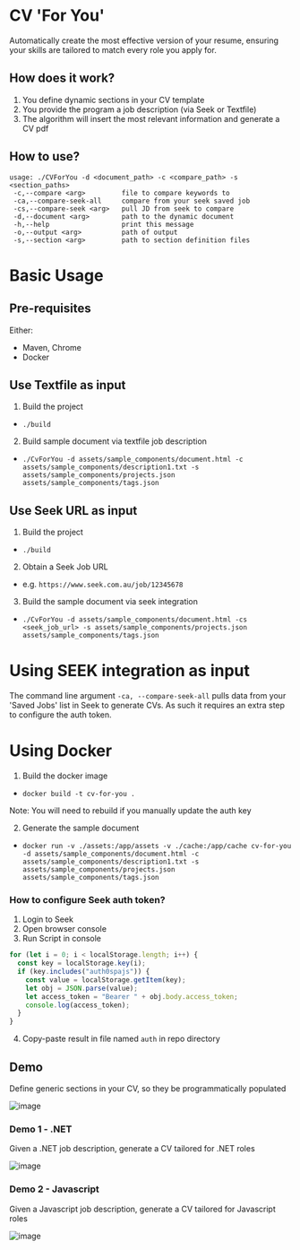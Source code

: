 # CV 'For You'

Automatically create the most effective version of your resume, ensuring your skills are tailored to match every role you apply for.

## How does it work?
1. You define dynamic sections in your CV template
2. You provide the program a job description (via Seek or Textfile)
3. The algorithm will insert the most relevant information and generate a CV pdf

## How to use?
```
usage: ./CVForYou -d <document_path> -c <compare_path> -s <section_paths>
 -c,--compare <arg>         file to compare keywords to
 -ca,--compare-seek-all     compare from your seek saved job
 -cs,--compare-seek <arg>   pull JD from seek to compare
 -d,--document <arg>        path to the dynamic document
 -h,--help                  print this message
 -o,--output <arg>          path of output
 -s,--section <arg>         path to section definition files
```

# Basic Usage
## Pre-requisites
Either:
- Maven, Chrome
- Docker

## Use Textfile as input
1. Build the project
- `./build`
2. Build sample document via textfile job description
- `./CvForYou -d assets/sample_components/document.html -c assets/sample_components/description1.txt -s assets/sample_components/projects.json assets/sample_components/tags.json`

## Use Seek URL as input
1. Build the project
- `./build`
2. Obtain a Seek Job URL
- e.g. `https://www.seek.com.au/job/12345678`
3. Build the sample document via seek integration
- `./CvForYou -d assets/sample_components/document.html -cs <seek_job_url> -s assets/sample_components/projects.json assets/sample_components/tags.json`


# Using SEEK integration as input
The command line argument `-ca, --compare-seek-all` pulls data from your 'Saved Jobs' list in Seek to generate CVs. As such it requires an extra step to configure the auth token. 

# Using Docker
1. Build the docker image
- `docker build -t cv-for-you .`

Note: You will need to rebuild if you manually update the auth key

2. Generate the sample document
- `docker run -v ./assets:/app/assets -v ./cache:/app/cache cv-for-you -d assets/sample_components/document.html -c assets/sample_components/description1.txt -s assets/sample_components/projects.json assets/sample_components/tags.json`

### How to configure Seek auth token?
1. Login to Seek
2. Open browser console
3. Run Script in console
``` js
for (let i = 0; i < localStorage.length; i++) {
  const key = localStorage.key(i);
  if (key.includes("auth0spajs")) {
    const value = localStorage.getItem(key);
    let obj = JSON.parse(value);
    let access_token = "Bearer " + obj.body.access_token;
    console.log(access_token);
  }
}
```
4. Copy-paste result in file named `auth` in repo directory

## Demo
Define generic sections in your CV, so they be programmatically populated

![image](https://github.com/user-attachments/assets/5b89d723-d546-43b3-af23-e0d68a8bf846)


### Demo 1 - .NET
Given a .NET job description, generate a CV tailored for .NET roles

![image](https://github.com/user-attachments/assets/dfc8fea7-4a8f-445b-987e-07526c2c4fa8)


### Demo 2 - Javascript
Given a Javascript job description, generate a CV tailored for Javascript roles

![image](https://github.com/user-attachments/assets/fec42896-58c6-4996-950c-b94741bd3dd3)

